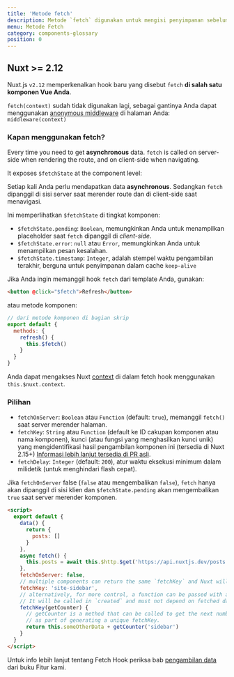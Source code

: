 ```yaml
---
title: 'Metode fetch'
description: Metode `fetch` digunakan untuk mengisi penyimpanan sebelum merender halaman, ini seperti metode `asyncData` kecuali ia tidak menyetel data komponen.
menu: Metode Fetch
category: components-glossary
position: 0
---
```


## Nuxt >= 2.12

Nuxt.js `v2.12` memperkenalkan hook baru yang disebut `fetch` **di salah satu komponen Vue Anda**.

<base-alert>

`fetch(context)` sudah tidak digunakan lagi, sebagai gantinya Anda dapat menggunakan [anonymous middleware](/docs/2.x/components-glossary/pages-middleware#anonymous-middleware) di halaman Anda: `middleware(context)`

</base-alert>

### Kapan menggunakan fetch?

Every time you need to get **asynchronous** data. `fetch` is called on server-side when rendering the route, and on client-side when navigating.

It exposes `$fetchState` at the component level:

Setiap kali Anda perlu mendapatkan data **asynchronous**. Sedangkan `fetch` dipanggil di sisi server saat merender route dan di client-side saat menavigasi.

Ini memperlihatkan `$fetchState` di tingkat komponen:

- `$fetchState.pending`: `Boolean`, memungkinkan Anda untuk menampilkan placeholder saat `fetch` dipanggil di _client-side_.
- `$fetchState.error`: `null` atau `Error`, memungkinkan Anda untuk menampilkan pesan kesalahan.
- `$fetchState.timestamp`: `Integer`, adalah stempel waktu pengambilan terakhir, berguna untuk penyimpanan dalam cache `keep-alive`

Jika Anda ingin memanggil hook `fetch` dari template Anda, gunakan:

```html
<button @click="$fetch">Refresh</button>
```

atau metode komponen:

```javascript
// dari metode komponen di bagian skrip
export default {
  methods: {
    refresh() {
      this.$fetch()
    }
  }
}
```

Anda dapat mengakses Nuxt [context](/docs/2.x/internals-glossary/context) di dalam fetch hook menggunakan `this.$nuxt.context`.

### Pilihan

- `fetchOnServer`: `Boolean` atau `Function` (default: `true`), memanggil `fetch()` saat server merender halaman.
- `fetchKey`: `String` atau `Function` (default ke ID cakupan komponen atau nama komponen), kunci (atau fungsi yang menghasilkan kunci unik) yang mengidentifikasi hasil pengambilan komponen ini (tersedia di Nuxt 2.15+) [Informasi lebih lanjut tersedia di PR asli](https://github.com/nuxt/nuxt.js/pull/8466).
- `fetchDelay`: `Integer` (default: `200`), atur waktu eksekusi minimum dalam milidetik (untuk menghindari flash cepat).

<div class="Alert Alert--green">

Jika `fetchOnServer` false (`false` atau mengembalikan `false`), `fetch` hanya akan dipanggil di sisi klien dan `$fetchState.pending` akan mengembalikan `true` saat server merender komponen.

</div>

```html
<script>
  export default {
    data() {
      return {
        posts: []
      }
    },
    async fetch() {
      this.posts = await this.$http.$get('https://api.nuxtjs.dev/posts')
    },
    fetchOnServer: false,
    // multiple components can return the same `fetchKey` and Nuxt will track them both separately
    fetchKey: 'site-sidebar',
    // alternatively, for more control, a function can be passed with access to the component instance
    // It will be called in `created` and must not depend on fetched data
    fetchKey(getCounter) {
      // getCounter is a method that can be called to get the next number in a sequence
      // as part of generating a unique fetchKey.
      return this.someOtherData + getCounter('sidebar')
    }
  }
</script>
```

<base-alert type="next">

Untuk info lebih lanjut tentang Fetch Hook periksa bab [pengambilan data](/docs/2.x/features/data-fetching) dari buku Fitur kami.

</base-alert>
